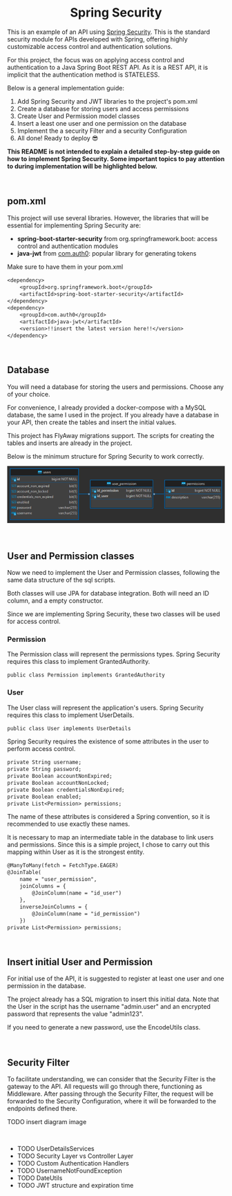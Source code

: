 <h1 align="center"><strong>Spring Security</strong></h1>

This is an example of an API using [Spring Security](https://spring.io/projects/spring-security). This is the standard security module for APIs developed with Spring, offering highly customizable access control and authentication solutions. 

For this project, the focus was on applying access control and authentication to a Java Spring Boot REST API. As it is a REST API, it is implicit that the authentication method is STATELESS.

Below is a general implementation guide:

1. Add Spring Security and JWT libraries to the project's pom.xml
2. Create a database for storing users and access permissions
3. Create User and Permission model classes
4. Insert a least one user and one permission on the database
5. Implement the a security Filter and a security Configuration
6. All done! Ready to deploy 😎

**This README is not intended to explain a detailed step-by-step guide on how to implement Spring Security. Some important topics to pay attention to during implementation will be highlighted below.**

&nbsp;

<h2><strong>pom.xml</strong></h2>

This project will use several libraries. However, the libraries that will be essential for implementing Spring Security are:

- **spring-boot-starter-security** from org.springframework.boot: access control and authentication modules
- **java-jwt** from [com.auth0](https://github.com/auth0/java-jwt): popular library for generating tokens

Make sure to have them in your pom.xml

```
<dependency>
    <groupId>org.springframework.boot</groupId>
    <artifactId>spring-boot-starter-security</artifactId>
</dependency>
<dependency>
    <groupId>com.auth0</groupId>
    <artifactId>java-jwt</artifactId>
    <version>!!insert the latest version here!!</version>
</dependency>
```

&nbsp;

<h2><strong>Database</strong></h2>

You will need a database for storing the users and permissions. Choose any of your choice. 

For convenience, I already provided a docker-compose with a MySQL database, the same I used in the project. If you already have a database in your API, then create the tables and insert the initial values.

This project has FlyAway migrations support. The scripts for creating the tables and inserts are already in the project.

Below is the minimum structure for Spring Security to work correctly.

<div align="center">
	<img src="docs/img/db-diagram.png">
</div>

&nbsp;

<h2><strong>User and Permission classes</strong></h2>

Now we need to implement the User and Permission classes, following the same data structure of the sql scripts.

Both classes will use JPA for database integration. Both will need an ID column, and a empty constructor.

Since we are implementing Spring Security, these two classes will be used for access control.

### Permission

The Permission class will represent the permissions types. Spring Security requires this class to implement GrantedAuthority.

```
public class Permission implements GrantedAuthority
```

### User

The User class will represent the application's users. Spring Security requires this class to implement UserDetails.

```
public class User implements UserDetails
```

Spring Security requires the existence of some attributes in the user to perform access control.

```
private String username;
private String password;
private Boolean accountNonExpired;
private Boolean accountNonLocked;
private Boolean credentialsNonExpired;
private Boolean enabled;
private List<Permission> permissions;
```

The name of these attributes is considered a Spring convention, so it is recommended to use exactly these names.

It is necessary to map an intermediate table in the database to link users and permissions. Since this is a simple project, I chose to carry out this mapping within User as it is the strongest entity.

```
@ManyToMany(fetch = FetchType.EAGER)
@JoinTable(
	name = "user_permission", 
	joinColumns = {
		@JoinColumn(name = "id_user")
	},
	inverseJoinColumns = {
		@JoinColumn(name = "id_permission")
	})
private List<Permission> permissions;
```

&nbsp;

<h2><strong>Insert initial User and Permission</strong></h2>

For initial use of the API, it is suggested to register at least one user and one permission in the database.

The project already has a SQL migration to insert this initial data. Note that the User in the script has the username "admin.user" and an encrypted password that represents the value "admin123".

If you need to generate a new password, use the EncodeUtils class.

&nbsp;

<h2><strong>Security Filter</strong></h2>

To facilitate understanding, we can consider that the Security Filter is the gateway to the API. All requests will go through there, functioning as Middleware. After passing through the Security Filter, the request will be forwarded to the Security Configuration, where it will be forwarded to the endpoints defined there.

TODO insert diagram image

&nbsp;

- TODO UserDetailsServices
- TODO Security Layer vs Controller Layer
- TODO Custom Authentication Handlers
- TODO UsernameNotFoundException
- TODO DateUtils
- TODO JWT structure and expiration time